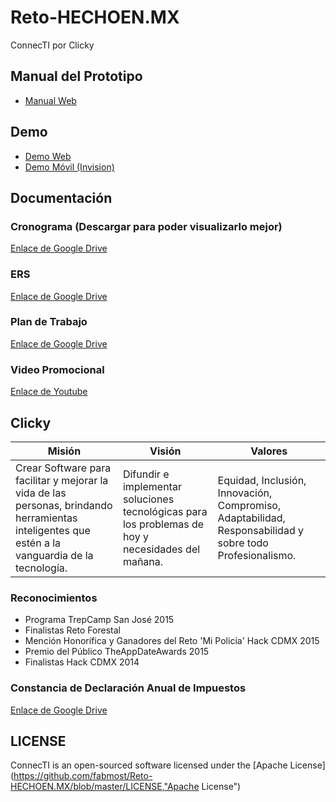 # Reto-HECHOEN.MX
ConnecTI por Clicky

## Manual del Prototipo
* [Manual Web](https://drive.google.com/open?id=11QLb1ulXxk1krsfV8xP4mrHzHoAnyY_xdQz9TxHC9gI)

## Demo
* [Demo Web](http://connecti.cl1cky.com/)
* [Demo Móvil (Invision)](https://invis.io/TP4RBAURC)

## Documentación

### Cronograma (Descargar para poder visualizarlo mejor)
[Enlace de Google Drive](https://drive.google.com/open?id=0B5ZfWWNAbYrNal81aERKVGxlN28)

### ERS
[Enlace de Google Drive](https://drive.google.com/open?id=1dsWx1sVtUPgxoPRI9qf_aR36GWFXodOCe5yS5On0sIs)

### Plan de Trabajo
[Enlace de Google Drive](https://drive.google.com/open?id=1ZHync54fUY1frp_vmoUuma2RwybquJReLUBofIDJzTI)

### Video Promocional
[Enlace de Youtube](https://www.youtube.com/watch?v=18Fb05eWoXA)

## Clicky
| Misión     | Visión    | Valores |
|------------|-----------|---------|
|Crear Software para facilitar y mejorar la vida de las personas, brindando herramientas inteligentes que estén a la vanguardia de la tecnología.| Difundir e implementar soluciones tecnológicas para los problemas de hoy y necesidades del mañana.|Equidad, Inclusión, Innovación, Compromiso, Adaptabilidad, Responsabilidad y sobre todo Profesionalismo.|

### Reconocimientos 
* Programa TrepCamp San José 2015
* Finalistas Reto Forestal
* Mención Honorífica y Ganadores del Reto 'Mi Policia' Hack CDMX 2015
* Premio del Público TheAppDateAwards 2015
* Finalistas Hack CDMX 2014
 
### Constancia de Declaración Anual de Impuestos
[Enlace de Google Drive](https://drive.google.com/open?id=0B4d_GAiVrlp3eUlIdFJXaHJBOGc)

## LICENSE
ConnecTI is an open-sourced software licensed under the [Apache License](https://github.com/fabmost/Reto-HECHOEN.MX/blob/master/LICENSE,"Apache License")
